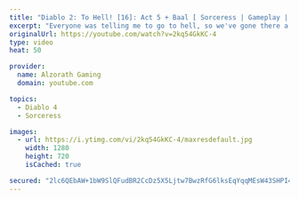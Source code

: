 ```yaml
---
title: "Diablo 2: To Hell! [16]: Act 5 + Baal [ Sorceress | Gameplay | RPG ]"
excerpt: "Everyone was telling me to go to hell, so we've gone there a grand total of seven times (once with each class) - so you can guess where we end up with this ..."
originalUrl: https://youtube.com/watch?v=2kq54GkKC-4
type: video
heat: 50

provider:
  name: Alzorath Gaming
  domain: youtube.com

topics:
  - Diablo 4
  - Sorceress

images:
  - url: https://i.ytimg.com/vi/2kq54GkKC-4/maxresdefault.jpg
    width: 1280
    height: 720
    isCached: true

secured: "2lc6QEbAW+1bW9SlQFudBR2CcDz5X5Ljtw7BwzRfG6lksEqYqqMEsW43SHPI43heVoItp5GxjcA3lQ/oub5HaJHwQKEFkykJdMrHKz21q6uG60/7u2U4LXsEppthqYFxPob8Zip3bWITDdMomwAJJ66hz09HCq1sZaIcrvkBKTSGToO1h1JtjaK3yY7lu1kpq8+t0NWIFuMaNC38Swn8y7OZQO5zaxJ0+EC6Hlxh2ZTTcfN0dusBpJM0LYJKhgjJ6/QqncyW/IgSDVCpfu6DTrroF+F92IQetowOLgrXi4dzeyeeJztLF+E5xb4p3vTgdZLjTMNISyOqwh80d38L6Fp1EPLNksc3e/J40UEZW+HXPRci47ER5JLR94bDVKr7BhSOQ86cO2eMCgUmXh/gyg==;a1xVvD1Wr0A2T/KGhnIsAA=="
---
```


